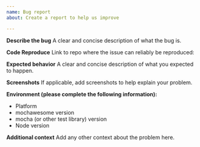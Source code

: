 ```yaml
---
name: Bug report
about: Create a report to help us improve

---
```


**Describe the bug**
A clear and concise description of what the bug is.

**Code Reproduce**
Link to repo where the issue can reliably be reproduced:

**Expected behavior**
A clear and concise description of what you expected to happen.

**Screenshots**
If applicable, add screenshots to help explain your problem.

**Environment (please complete the following information):**
 - Platform
 - mochawesome version
 - mocha (or other test library) version
 - Node version

**Additional context**
Add any other context about the problem here.
